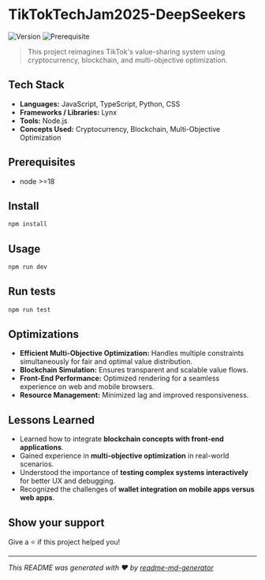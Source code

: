 # TikTokTechJam2025-DeepSeekers
![Version](https://img.shields.io/badge/version-1.0.0-blue.svg?cacheSeconds=2592000)
![Prerequisite](https://img.shields.io/badge/node-%3E%3D18-blue.svg)

> This project reimagines TikTok's value-sharing system using cryptocurrency, blockchain, and multi-objective optimization.
## Tech Stack

- **Languages:** JavaScript, TypeScript, Python, CSS  
- **Frameworks / Libraries:** Lynx  
- **Tools:** Node.js  
- **Concepts Used:** Cryptocurrency, Blockchain, Multi-Objective Optimization  


## Prerequisites

- node >=18

## Install

```sh
npm install

```

## Usage

```sh
npm run dev
```

## Run tests

```sh
npm run test
```

## Optimizations

- **Efficient Multi-Objective Optimization:** Handles multiple constraints simultaneously for fair and optimal value distribution.
- **Blockchain Simulation:** Ensures transparent and scalable value flows.
- **Front-End Performance:** Optimized rendering for a seamless experience on web and mobile browsers.
- **Resource Management:** Minimized lag and improved responsiveness.

## Lessons Learned

- Learned how to integrate **blockchain concepts with front-end applications**.
- Gained experience in **multi-objective optimization** in real-world scenarios.
- Understood the importance of **testing complex systems interactively** for better UX and debugging.
- Recognized the challenges of **wallet integration on mobile apps versus web apps**.


## Show your support

Give a ⭐️ if this project helped you!


***
_This README was generated with ❤️ by [readme-md-generator](https://github.com/kefranabg/readme-md-generator)_
